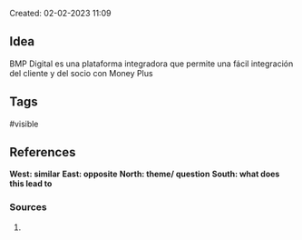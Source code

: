 Created: 02-02-2023 11:09

## <span class="pink"> **Idea** </span>
BMP Digital es una plataforma integradora que permite una fácil integración del cliente y del socio con Money Plus

## <span class="orange"> **Tags**</span>
<span class="tag"> #visible</span> 

## <span class="green"> **References**</span>
<span class="blue"> **West: similar** </span>
<span class="blue"> **East: opposite** </span>
<span class="blue"> **North: theme/ question** </span>
<span class="blue"> **South: what does this lead to** </span>

### <span class="purple"> **Sources**</span>
1. 